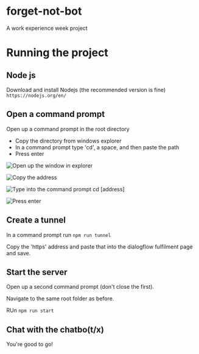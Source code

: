 # forget-not-bot
A work experience week project

# Running the project

## Node js

Download and install Nodejs (the recommended version is fine) `https://nodejs.org/en/`

## Open a command prompt

Open up a command prompt in the root directory

* Copy the directory from windows explorer 
* In a command prompt type 'cd', a space, and then paste the path
* Press enter

![Open up the window in explorer](https://i.imgur.com/PeAqtPj.png)

![Copy the address](https://i.imgur.com/nWguhr0.png)

![Type into the command prompt cd [address]](https://i.imgur.com/4ELQWS6.png)

![Press enter](https://i.imgur.com/VjwQl9j.png)

## Create a tunnel

In a command prompt run `npm run tunnel`

Copy the 'https' address and paste that into the dialogflow fulfilment page and save.

## Start the server

Open up a second command prompt (don't close the first).

Navigate to the same root folder as before.

RUn `npm run start`

## Chat with the chatbo(t/x)

You're good to go!
